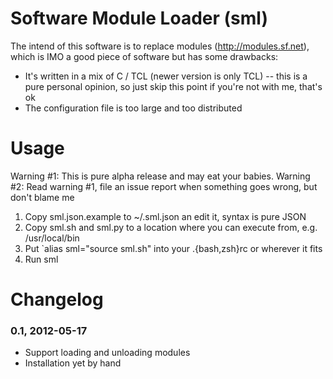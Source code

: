 # Software Module Loader (sml)

The intend of this software is to replace modules (<http://modules.sf.net>), which is IMO a good piece of software but has some drawbacks:

+ It's written in a mix of C / TCL (newer version is only TCL) -- this is a pure personal opinion, so just skip this point if you're not with me, that's ok
+ The configuration file is too large and too distributed

# Usage

Warning #1: This is pure alpha release and may eat your babies.
Warning #2: Read warning #1, file an issue report when something goes wrong, but don't blame me

1. Copy sml.json.example to ~/.sml.json an edit it, syntax is pure JSON
2. Copy sml.sh and sml.py to a location where you can execute from, e.g. /usr/local/bin
3. Put `alias sml="source sml.sh" into your .{bash,zsh}rc or wherever it fits
4. Run sml

# Changelog

### 0.1, 2012-05-17

- Support loading and unloading modules
- Installation yet by hand
